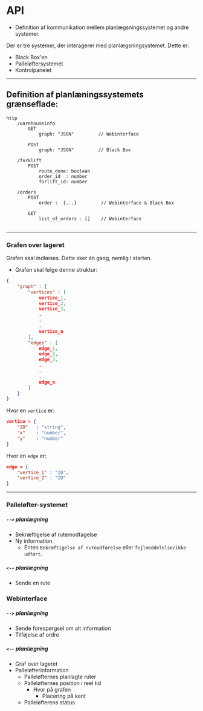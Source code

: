 # API
- Definition af kommunikation mellem planlægsningssystemet og andre systemer. 

Der er tre systemer, der interagerer med planlægsningsystemet. Dette er:
- Black Box'en
- Palleløftersystemet
- Kontrolpanelet

----

## Definition af planlæningssystemets grænseflade:

```
http
    /warehouseinfo
        GET
            graph: "JSON"         // Webinterface

        POST 
            graph: "JSON"         // Black Box

    /forklift
        POST
            route_done: boolean
            order_id  : number
            forlift_id: number

    /orders
        POST 
            order :  {...}         // Webinterface & Black Box

        GET
            list_of_orders : []    // Webinterface


```

---

### Grafen over lageret 

Grafen skal indlæses. Dette sker én gang, nemlig i starten. 
  - Grafen skal følge denne struktur:
  
```JSON
{
    "graph" : {
        "vertices" : [
            vertice_1, 
            vertice_2,
            vertice_3,
            .
            .
            .
            vertice_n 
        ],
        "edges" : [
            edge_1, 
            edge_2, 
            edge_3,
            .
            .
            .
            edge_n
        ]
    }
}
```
Hvor en `vertice` er:

```JSON
vertice = {
    "ID"   : "string",
    "x"    : "number", 
    "y"    : "number" 
}
```

Hvor en `edge` er:

```JSON
edge = {
    "vertice_1" : "ID",
    "vertice_2" : "ID"
}
```





---



### Palleløfter-systemet
##### `-->` planlægning
- Bekræftigelse af rutemodtagelse
- Ny information
  - Enten `Bekræftigelse af ruteudførelse` eller `fejlmeddelelse/ikke udført`. 

##### `<--` planlægning
- Sende en rute

### Webinterface
##### `-->` planlægning
- Sende forespørgsel om alt information 
- Tilføjelse af ordre

##### `<--` planlægning
- Graf over lageret
- Palleløfterinformation
  - Palleløfternes planlagte ruter
  - Palleløfternes position i reel tid
    - Hvor på grafen
      - Placering på kant
  - Palleløfterens status
